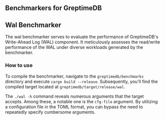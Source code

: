 Benchmarkers for GreptimeDB
--------------------------------

## Wal Benchmarker
The wal benchmarker serves to evaluate the performance of GreptimeDB's Write-Ahead Log (WAL) component. It meticulously assesses the read/write performance of the WAL under diverse workloads generated by the benchmarker. 


### How to use
To compile the benchmarker, navigate to the `greptimedb/benchmarks` directory and execute `cargo build --release`. Subsequently, you'll find the compiled target located at `greptimedb/target/release/wal`.

The `./wal -h` command reveals numerous arguments that the target accepts. Among these, a notable one is the `cfg-file` argument. By utilizing a configuration file in the TOML format, you can bypass the need to repeatedly specify cumbersome arguments.
